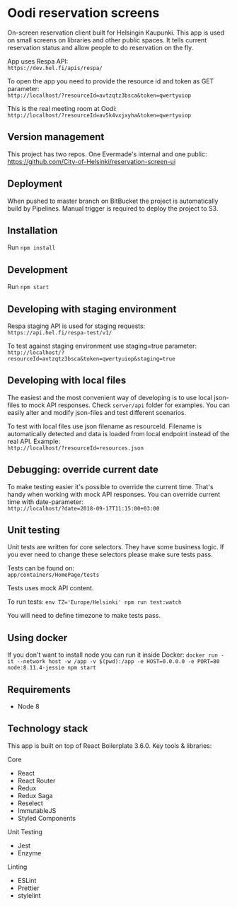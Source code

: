 # Oodi reservation screens

On-screen reservation client built for Helsingin Kaupunki. This app is used on small screens on libraries and other public spaces. It tells current reservation status and allow people to do reservation on the fly.

App uses Respa API:  
`https://dev.hel.fi/apis/respa/`

To open the app you need to provide the resource id and token as GET parameter:  
`http://localhost/?resourceId=avtzqtz3bsca&token=qwertyuiop`

This is the real meeting room at Oodi:  
`http://localhost/?resourceId=av5k4vxjxyha&token=qwertyuiop`

## Version management

This project has two repos. One Evermade's internal and one public:
https://github.com/City-of-Helsinki/reservation-screen-ui

## Deployment

When pushed to master branch on BitBucket the project is automatically build by Pipelines. Manual trigger is required to deploy the project to S3.

## Installation

Run `npm install`

## Development

Run `npm start`

## Developing with staging environment

Respa staging API is used for staging requests:  
`https://api.hel.fi/respa-test/v1/`

To test against staging environment use staging=true parameter:  
`http://localhost/?resourceId=avtzqtz3bsca&token=qwertyuiop&staging=true`

## Developing with local files

The easiest and the most convenient way of developing is to use local json-files to mock API responses. Check `server/api` folder for examples. You can easily alter and modify json-files and test different scenarios.

To test with local files use json filename as resourceId. Filename is automatically detected and data is loaded from local endpoint instead of the real API. Example:  
`http://localhost/?resourceId=resources.json`

## Debugging: override current date

To make testing easier it's possible to override the current time. That's handy when working with mock API responses. You can override current time with date-parameter:  
`http://localhost/?date=2018-09-17T11:15:00+03:00`

## Unit testing

Unit tests are written for core selectors. They have some business logic. If you ever need to change these selectors please make sure tests pass.

Tests can be found on:  
`app/containers/HomePage/tests`

Tests uses mock API content.

To run tests: `env TZ='Europe/Helsinki' npm run test:watch`

You will need to define timezone to make tests pass.

## Using docker

If you don't want to install node you can run it inside Docker:
`docker run -it --network host -w /app -v $(pwd):/app -e HOST=0.0.0.0 -e PORT=80 node:8.11.4-jessie npm start`

## Requirements

- Node 8

## Technology stack

This app is built on top of React Boilerplate 3.6.0. Key tools & libraries:

Core

- React
- React Router
- Redux
- Redux Saga
- Reselect
- ImmutableJS
- Styled Components

Unit Testing

- Jest
- Enzyme

Linting

- ESLint
- Prettier
- stylelint
